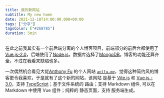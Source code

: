 ```yaml
---
title: 我的新网站
subtitle: My new home
date: 2021-12-18T14:00:00.000+00:00
tags: ["分享"]
tagsColor: ["#268785"]
duration: 5min
---
```


在此之前我其实有一个前后端分离的个人博客项目，前端部分的前后台都使用了<vscode-icons-file-type-vue />[Vue.js-2.0](https://v3.vuejs.org/)，后端使用了<whh-nodejs />[Node.js](https://nodejs.org/zh-cn/)，数据库选择了<vscode-icons-file-type-mongo />[MongoDB](https://www.mongodb.com/)。博客的功能还算齐全，不过在我看来缺陷也多。

一次偶然机会看见大佬[Anthony Fu](https://github.com/antfu) 的个人网站 <code>[antfu.me](https://antfu.me/)</code>，觉得这种简约风的博客更令我喜欢，于是就有了这个新的网站，该网站
是基于 <vscode-icons-file-type-vite /> [Vite.js](https://vitejs.dev/) 和 <vscode-icons-file-type-vue /> [Vue.js - 3.0](https://v3.vuejs.org/)，支持 <vscode-icons-file-type-typescript-official /> [TypeScript](https://www.typescriptlang.org/)；基于文件系统的 <tabler-route /> 路由；支持 <ri-markdown-line /> Markdown 组件, 可以在 Markdown 中使用 Vue 组件；纯粹的 <bx-bxs-file-html /> 静态页面，支持 <uil-server /> 服务端生成。





